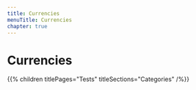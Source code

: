 ```yaml
---
title: Currencies
menuTitle: Currencies
chapter: true
---
```


# Currencies

{{% children titlePages="Tests" titleSections="Categories" /%}}
